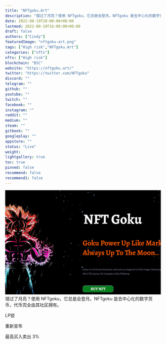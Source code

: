 ```yaml
---
title: "NFTgoku.Art"
description: "错过了月亮？使用 NFTgoku，它总是会登月。NFTgoku 是去中心化的数字货币，代币完全由其社区拥有。"
date: 2022-08-19T20:00:00+08:00
lastmod: 2022-08-19T16:00:00+08:00
draft: false
authors: ["Cindy"]
featuredImage: "nftgoku-art.png"
tags: ["High risk","NFTgoku.Art"]
categories: ["nfts"]
nfts: ["High risk"]
blockchain: "BSC"
website: "https://nftgoku.art/"
twitter: "https://twitter.com/NFTgoku"
discord: ""
telegram: ""
github: ""
youtube: ""
twitch: ""
facebook: ""
instagram: ""
reddit: ""
medium: ""
steam: ""
gitbook: ""
googleplay: ""
appstore: ""
status: "Live"
weight: 
lightgallery: true
toc: true
pinned: false
recommend: false
recommend1: false
---
```

![img](aa8aab0b84f6b44294046bd4560c2f6.png)错过了月亮？使用 NFTgoku，它总是会登月。NFTgoku 是去中心化的数字货币，代币完全由其社区拥有。

LP锁 

重新宣布

最高买入卖出 3%